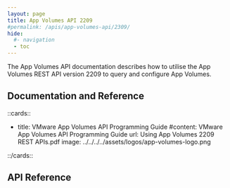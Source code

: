 ```yaml
---
layout: page
title: App Volumes API 2209
#permalink: /apis/app-volumes-api/2309/
hide:
  #- navigation
  - toc
---
```


The App Volumes API documentation describes how to utilise the App Volumes REST API version 2209 to query and configure App Volumes.

## Documentation and Reference

<!-- [cards cols=1 (apis/app-volumes-apis/docs/versions/2209/doc-ref.yaml)] -->

::cards::

- title: VMware App Volumes API Programming Guide
  #content: VMware App Volumes API Programming Guide
  url: Using App Volumes 2209 REST APIs.pdf
  image: ../../../../assets/logos/app-volumes-logo.png

::/cards::

## API Reference

<swagger-ui src="swagger.json"/>
